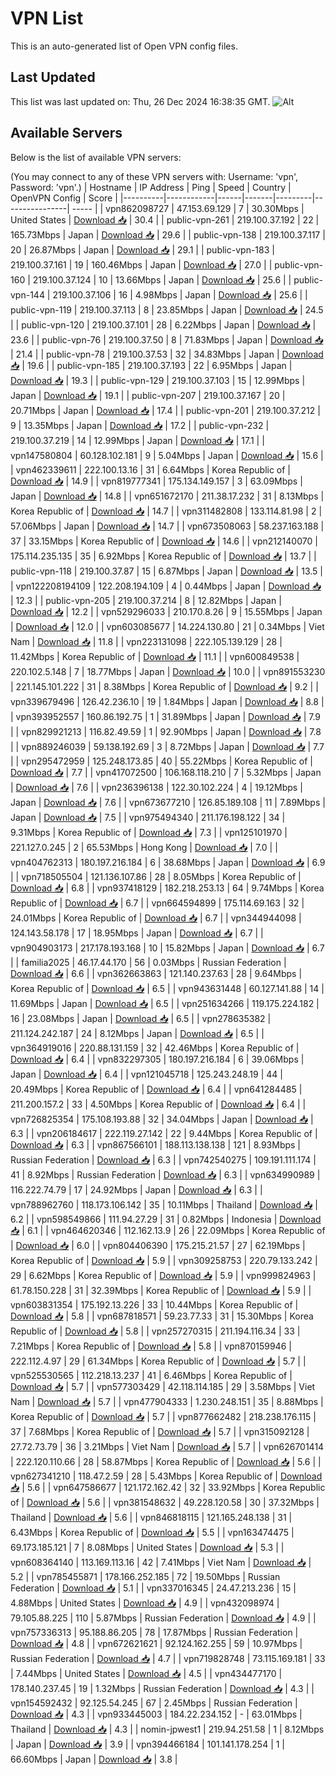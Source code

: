 # VPN List

This is an auto-generated list of Open VPN config files.

## Last Updated

This list was last updated on: Thu, 26 Dec 2024 16:38:35 GMT.
![Alt](https://repobeats.axiom.co/api/embed/186b98318ef1479477931607c1ad7d823f12451f.svg "Repobeats analytics image")

## Available Servers

Below is the list of available VPN servers:

(You may connect to any of these VPN servers with: Username: 'vpn', Password: 'vpn'.)
| Hostname | IP Address | Ping | Speed | Country | OpenVPN Config | Score |
|----------|------------|------|-------|---------|----------------| ----- |
| vpn862098727 | 47.153.69.129 | 7 | 30.30Mbps | United States | [Download 📥](./configs/server_0_US.ovpn) | 30.4 |
| public-vpn-261 | 219.100.37.192 | 22 | 165.73Mbps | Japan | [Download 📥](./configs/server_1_JP.ovpn) | 29.6 |
| public-vpn-138 | 219.100.37.117 | 20 | 26.87Mbps | Japan | [Download 📥](./configs/server_2_JP.ovpn) | 29.1 |
| public-vpn-183 | 219.100.37.161 | 19 | 160.46Mbps | Japan | [Download 📥](./configs/server_3_JP.ovpn) | 27.0 |
| public-vpn-160 | 219.100.37.124 | 10 | 13.66Mbps | Japan | [Download 📥](./configs/server_4_JP.ovpn) | 25.6 |
| public-vpn-144 | 219.100.37.106 | 16 | 4.98Mbps | Japan | [Download 📥](./configs/server_5_JP.ovpn) | 25.6 |
| public-vpn-119 | 219.100.37.113 | 8 | 23.85Mbps | Japan | [Download 📥](./configs/server_6_JP.ovpn) | 24.5 |
| public-vpn-120 | 219.100.37.101 | 28 | 6.22Mbps | Japan | [Download 📥](./configs/server_7_JP.ovpn) | 23.6 |
| public-vpn-76 | 219.100.37.50 | 8 | 71.83Mbps | Japan | [Download 📥](./configs/server_8_JP.ovpn) | 21.4 |
| public-vpn-78 | 219.100.37.53 | 32 | 34.83Mbps | Japan | [Download 📥](./configs/server_9_JP.ovpn) | 19.6 |
| public-vpn-185 | 219.100.37.193 | 22 | 6.95Mbps | Japan | [Download 📥](./configs/server_10_JP.ovpn) | 19.3 |
| public-vpn-129 | 219.100.37.103 | 15 | 12.99Mbps | Japan | [Download 📥](./configs/server_11_JP.ovpn) | 19.1 |
| public-vpn-207 | 219.100.37.167 | 20 | 20.71Mbps | Japan | [Download 📥](./configs/server_12_JP.ovpn) | 17.4 |
| public-vpn-201 | 219.100.37.212 | 9 | 13.35Mbps | Japan | [Download 📥](./configs/server_13_JP.ovpn) | 17.2 |
| public-vpn-232 | 219.100.37.219 | 14 | 12.99Mbps | Japan | [Download 📥](./configs/server_14_JP.ovpn) | 17.1 |
| vpn147580804 | 60.128.102.181 | 9 | 5.04Mbps | Japan | [Download 📥](./configs/server_15_JP.ovpn) | 15.6 |
| vpn462339611 | 222.100.13.16 | 31 | 6.64Mbps | Korea Republic of | [Download 📥](./configs/server_16_KR.ovpn) | 14.9 |
| vpn819777341 | 175.134.149.157 | 3 | 63.09Mbps | Japan | [Download 📥](./configs/server_17_JP.ovpn) | 14.8 |
| vpn651672170 | 211.38.17.232 | 31 | 8.13Mbps | Korea Republic of | [Download 📥](./configs/server_18_KR.ovpn) | 14.7 |
| vpn311482808 | 133.114.81.98 | 2 | 57.06Mbps | Japan | [Download 📥](./configs/server_19_JP.ovpn) | 14.7 |
| vpn673508063 | 58.237.163.188 | 37 | 33.15Mbps | Korea Republic of | [Download 📥](./configs/server_20_KR.ovpn) | 14.6 |
| vpn212140070 | 175.114.235.135 | 35 | 6.92Mbps | Korea Republic of | [Download 📥](./configs/server_21_KR.ovpn) | 13.7 |
| public-vpn-118 | 219.100.37.87 | 15 | 6.87Mbps | Japan | [Download 📥](./configs/server_22_JP.ovpn) | 13.5 |
| vpn122208194109 | 122.208.194.109 | 4 | 0.44Mbps | Japan | [Download 📥](./configs/server_23_JP.ovpn) | 12.3 |
| public-vpn-205 | 219.100.37.214 | 8 | 12.82Mbps | Japan | [Download 📥](./configs/server_24_JP.ovpn) | 12.2 |
| vpn529296033 | 210.170.8.26 | 9 | 15.55Mbps | Japan | [Download 📥](./configs/server_25_JP.ovpn) | 12.0 |
| vpn603085677 | 14.224.130.80 | 21 | 0.34Mbps | Viet Nam | [Download 📥](./configs/server_26_VN.ovpn) | 11.8 |
| vpn223131098 | 222.105.139.129 | 28 | 11.42Mbps | Korea Republic of | [Download 📥](./configs/server_27_KR.ovpn) | 11.1 |
| vpn600849538 | 220.102.5.148 | 7 | 18.77Mbps | Japan | [Download 📥](./configs/server_28_JP.ovpn) | 10.0 |
| vpn891553230 | 221.145.101.222 | 31 | 8.38Mbps | Korea Republic of | [Download 📥](./configs/server_29_KR.ovpn) | 9.2 |
| vpn339679496 | 126.42.236.10 | 19 | 1.84Mbps | Japan | [Download 📥](./configs/server_30_JP.ovpn) | 8.8 |
| vpn393952557 | 160.86.192.75 | 1 | 31.89Mbps | Japan | [Download 📥](./configs/server_31_JP.ovpn) | 7.9 |
| vpn829921213 | 116.82.49.59 | 1 | 92.90Mbps | Japan | [Download 📥](./configs/server_32_JP.ovpn) | 7.8 |
| vpn889246039 | 59.138.192.69 | 3 | 8.72Mbps | Japan | [Download 📥](./configs/server_33_JP.ovpn) | 7.7 |
| vpn295472959 | 125.248.173.85 | 40 | 55.22Mbps | Korea Republic of | [Download 📥](./configs/server_34_KR.ovpn) | 7.7 |
| vpn417072500 | 106.168.118.210 | 7 | 5.32Mbps | Japan | [Download 📥](./configs/server_35_JP.ovpn) | 7.6 |
| vpn236396138 | 122.30.102.224 | 4 | 19.12Mbps | Japan | [Download 📥](./configs/server_36_JP.ovpn) | 7.6 |
| vpn673677210 | 126.85.189.108 | 11 | 7.89Mbps | Japan | [Download 📥](./configs/server_37_JP.ovpn) | 7.5 |
| vpn975494340 | 211.176.198.122 | 34 | 9.31Mbps | Korea Republic of | [Download 📥](./configs/server_38_KR.ovpn) | 7.3 |
| vpn125101970 | 221.127.0.245 | 2 | 65.53Mbps | Hong Kong | [Download 📥](./configs/server_39_HK.ovpn) | 7.0 |
| vpn404762313 | 180.197.216.184 | 6 | 38.68Mbps | Japan | [Download 📥](./configs/server_40_JP.ovpn) | 6.9 |
| vpn718505504 | 121.136.107.86 | 28 | 8.05Mbps | Korea Republic of | [Download 📥](./configs/server_41_KR.ovpn) | 6.8 |
| vpn937418129 | 182.218.253.13 | 64 | 9.74Mbps | Korea Republic of | [Download 📥](./configs/server_42_KR.ovpn) | 6.7 |
| vpn664594899 | 175.114.69.163 | 32 | 24.01Mbps | Korea Republic of | [Download 📥](./configs/server_43_KR.ovpn) | 6.7 |
| vpn344944098 | 124.143.58.178 | 17 | 18.95Mbps | Japan | [Download 📥](./configs/server_44_JP.ovpn) | 6.7 |
| vpn904903173 | 217.178.193.168 | 10 | 15.82Mbps | Japan | [Download 📥](./configs/server_45_JP.ovpn) | 6.7 |
| familia2025 | 46.17.44.170 | 56 | 0.03Mbps | Russian Federation | [Download 📥](./configs/server_46_RU.ovpn) | 6.6 |
| vpn362663863 | 121.140.237.63 | 28 | 9.64Mbps | Korea Republic of | [Download 📥](./configs/server_47_KR.ovpn) | 6.5 |
| vpn943631448 | 60.127.141.88 | 14 | 11.69Mbps | Japan | [Download 📥](./configs/server_48_JP.ovpn) | 6.5 |
| vpn251634266 | 119.175.224.182 | 16 | 23.08Mbps | Japan | [Download 📥](./configs/server_49_JP.ovpn) | 6.5 |
| vpn278635382 | 211.124.242.187 | 24 | 8.12Mbps | Japan | [Download 📥](./configs/server_50_JP.ovpn) | 6.5 |
| vpn364919016 | 220.88.131.159 | 32 | 42.46Mbps | Korea Republic of | [Download 📥](./configs/server_51_KR.ovpn) | 6.4 |
| vpn832297305 | 180.197.216.184 | 6 | 39.06Mbps | Japan | [Download 📥](./configs/server_52_JP.ovpn) | 6.4 |
| vpn121045718 | 125.243.248.19 | 44 | 20.49Mbps | Korea Republic of | [Download 📥](./configs/server_53_KR.ovpn) | 6.4 |
| vpn641284485 | 211.200.157.2 | 33 | 4.50Mbps | Korea Republic of | [Download 📥](./configs/server_54_KR.ovpn) | 6.4 |
| vpn726825354 | 175.108.193.88 | 32 | 34.04Mbps | Japan | [Download 📥](./configs/server_55_JP.ovpn) | 6.3 |
| vpn206184617 | 222.119.27.142 | 22 | 9.44Mbps | Korea Republic of | [Download 📥](./configs/server_56_KR.ovpn) | 6.3 |
| vpn867566101 | 188.113.138.138 | 121 | 8.93Mbps | Russian Federation | [Download 📥](./configs/server_57_RU.ovpn) | 6.3 |
| vpn742540275 | 109.191.111.174 | 41 | 8.92Mbps | Russian Federation | [Download 📥](./configs/server_58_RU.ovpn) | 6.3 |
| vpn634990989 | 116.222.74.79 | 17 | 24.92Mbps | Japan | [Download 📥](./configs/server_59_JP.ovpn) | 6.3 |
| vpn788962760 | 118.173.106.142 | 35 | 10.11Mbps | Thailand | [Download 📥](./configs/server_60_TH.ovpn) | 6.2 |
| vpn598549866 | 111.94.27.29 | 31 | 0.82Mbps | Indonesia | [Download 📥](./configs/server_61_ID.ovpn) | 6.1 |
| vpn464620346 | 112.162.13.9 | 26 | 22.09Mbps | Korea Republic of | [Download 📥](./configs/server_62_KR.ovpn) | 6.0 |
| vpn804406390 | 175.215.21.57 | 27 | 62.19Mbps | Korea Republic of | [Download 📥](./configs/server_63_KR.ovpn) | 5.9 |
| vpn309258753 | 220.79.133.242 | 29 | 6.62Mbps | Korea Republic of | [Download 📥](./configs/server_64_KR.ovpn) | 5.9 |
| vpn999824963 | 61.78.150.228 | 31 | 32.39Mbps | Korea Republic of | [Download 📥](./configs/server_65_KR.ovpn) | 5.9 |
| vpn603831354 | 175.192.13.226 | 33 | 10.44Mbps | Korea Republic of | [Download 📥](./configs/server_66_KR.ovpn) | 5.8 |
| vpn687818571 | 59.23.77.33 | 31 | 15.30Mbps | Korea Republic of | [Download 📥](./configs/server_67_KR.ovpn) | 5.8 |
| vpn257270315 | 211.194.116.34 | 33 | 7.21Mbps | Korea Republic of | [Download 📥](./configs/server_68_KR.ovpn) | 5.8 |
| vpn870159946 | 222.112.4.97 | 29 | 61.34Mbps | Korea Republic of | [Download 📥](./configs/server_69_KR.ovpn) | 5.7 |
| vpn525530565 | 112.218.13.237 | 41 | 6.46Mbps | Korea Republic of | [Download 📥](./configs/server_70_KR.ovpn) | 5.7 |
| vpn577303429 | 42.118.114.185 | 29 | 3.58Mbps | Viet Nam | [Download 📥](./configs/server_71_VN.ovpn) | 5.7 |
| vpn477904333 | 1.230.248.151 | 35 | 8.88Mbps | Korea Republic of | [Download 📥](./configs/server_72_KR.ovpn) | 5.7 |
| vpn877662482 | 218.238.176.115 | 37 | 7.68Mbps | Korea Republic of | [Download 📥](./configs/server_73_KR.ovpn) | 5.7 |
| vpn315092128 | 27.72.73.79 | 36 | 3.21Mbps | Viet Nam | [Download 📥](./configs/server_74_VN.ovpn) | 5.7 |
| vpn626701414 | 222.120.110.66 | 28 | 58.87Mbps | Korea Republic of | [Download 📥](./configs/server_75_KR.ovpn) | 5.6 |
| vpn627341210 | 118.47.2.59 | 28 | 5.43Mbps | Korea Republic of | [Download 📥](./configs/server_76_KR.ovpn) | 5.6 |
| vpn647586677 | 121.172.162.42 | 32 | 33.92Mbps | Korea Republic of | [Download 📥](./configs/server_77_KR.ovpn) | 5.6 |
| vpn381548632 | 49.228.120.58 | 30 | 37.32Mbps | Thailand | [Download 📥](./configs/server_78_TH.ovpn) | 5.6 |
| vpn846818115 | 121.165.248.138 | 31 | 6.43Mbps | Korea Republic of | [Download 📥](./configs/server_79_KR.ovpn) | 5.5 |
| vpn163474475 | 69.173.185.121 | 7 | 8.08Mbps | United States | [Download 📥](./configs/server_80_US.ovpn) | 5.3 |
| vpn608364140 | 113.169.113.16 | 42 | 7.41Mbps | Viet Nam | [Download 📥](./configs/server_81_VN.ovpn) | 5.2 |
| vpn785455871 | 178.166.252.185 | 72 | 19.50Mbps | Russian Federation | [Download 📥](./configs/server_82_RU.ovpn) | 5.1 |
| vpn337016345 | 24.47.213.236 | 15 | 4.88Mbps | United States | [Download 📥](./configs/server_83_US.ovpn) | 4.9 |
| vpn432098974 | 79.105.88.225 | 110 | 5.87Mbps | Russian Federation | [Download 📥](./configs/server_84_RU.ovpn) | 4.9 |
| vpn757336313 | 95.188.86.205 | 78 | 17.87Mbps | Russian Federation | [Download 📥](./configs/server_85_RU.ovpn) | 4.8 |
| vpn672621621 | 92.124.162.255 | 59 | 10.97Mbps | Russian Federation | [Download 📥](./configs/server_86_RU.ovpn) | 4.7 |
| vpn719828748 | 73.115.169.181 | 33 | 7.44Mbps | United States | [Download 📥](./configs/server_87_US.ovpn) | 4.5 |
| vpn434477170 | 178.140.237.45 | 19 | 1.32Mbps | Russian Federation | [Download 📥](./configs/server_88_RU.ovpn) | 4.3 |
| vpn154592432 | 92.125.54.245 | 67 | 2.45Mbps | Russian Federation | [Download 📥](./configs/server_89_RU.ovpn) | 4.3 |
| vpn933445003 | 184.22.234.152 | - | 63.01Mbps | Thailand | [Download 📥](./configs/server_90_TH.ovpn) | 4.3 |
| nomin-jpwest1 | 219.94.251.58 | 1 | 8.12Mbps | Japan | [Download 📥](./configs/server_91_JP.ovpn) | 3.9 |
| vpn394466184 | 101.141.178.254 | 1 | 66.60Mbps | Japan | [Download 📥](./configs/server_92_JP.ovpn) | 3.8 |
